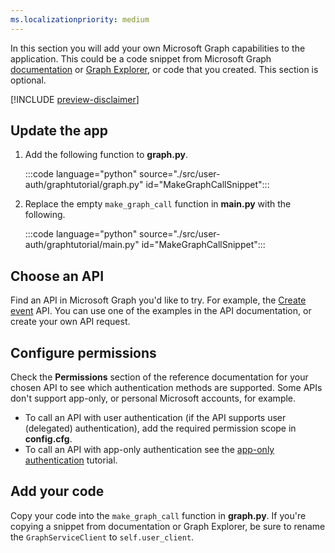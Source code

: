 ```yaml
---
ms.localizationpriority: medium
---
```


<!-- markdownlint-disable MD041 -->

In this section you will add your own Microsoft Graph capabilities to the application. This could be a code snippet from Microsoft Graph [documentation](/graph/api/overview) or [Graph Explorer](https://developer.microsoft.com/graph/graph-explorer), or code that you created. This section is optional.

[!INCLUDE [preview-disclaimer](preview-disclaimer.md)]

## Update the app

1. Add the following function to **graph.py**.

    :::code language="python" source="./src/user-auth/graphtutorial/graph.py" id="MakeGraphCallSnippet":::

1. Replace the empty `make_graph_call` function in **main.py** with the following.

    :::code language="python" source="./src/user-auth/graphtutorial/main.py" id="MakeGraphCallSnippet":::

## Choose an API

Find an API in Microsoft Graph you'd like to try. For example, the [Create event](/graph/api/user-post-events) API. You can use one of the examples in the API documentation, or create your own API request.

## Configure permissions

Check the **Permissions** section of the reference documentation for your chosen API to see which authentication methods are supported. Some APIs don't support app-only, or personal Microsoft accounts, for example.

- To call an API with user authentication (if the API supports user (delegated) authentication), add the required permission scope in **config.cfg**.
- To call an API with app-only authentication see the [app-only authentication](/graph/tutorials/python-app-only) tutorial.

## Add your code

Copy your code into the `make_graph_call` function in **graph.py**. If you're copying a snippet from documentation or Graph Explorer, be sure to rename the `GraphServiceClient` to `self.user_client`.
